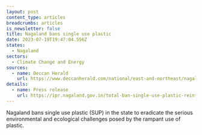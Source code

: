 ```yaml
---
layout: post
content_type: articles
breadcrumbs: articles
is_newsletter: false
title: Nagaland bans single use plastic
date: 2023-07-19T19:47:04.556Z
states:
  - Nagaland
sectors:
  - Climate Change and Energy
sources:
  - name: Deccan Herald
    url: https://www.deccanherald.com/national/east-and-northeast/nagaland-government-bans-single-use-plastic-1237453.html
details:
  - name: Press release
    url: https://ipr.nagaland.gov.in/total-ban-single-use-plastic-reinforced-nagaland
---
```

Nagaland bans single use plastic (SUP) in the state to eradicate the serious environmental and ecological challenges posed by the rampant use of plastic.

